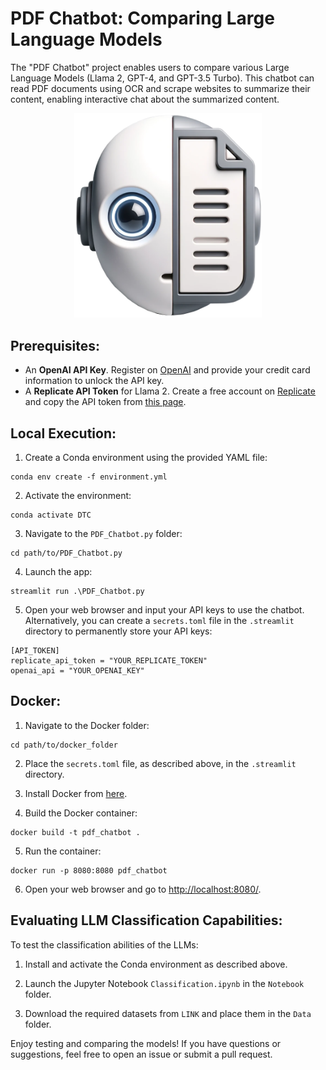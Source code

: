 # PDF Chatbot: Comparing Large Language Models

The "PDF Chatbot" project enables users to compare various Large Language Models (Llama 2, GPT-4, and GPT-3.5 Turbo). This chatbot can read PDF documents using OCR and scrape websites to summarize their content, enabling interactive chat about the summarized content.

<p align="center">
  <img src="./Data/Logo_trans.png" alt="Alternate Text" width="300"/>
</p>

## Prerequisites:

- An **OpenAI API Key**. Register on [OpenAI](https://platform.openai.com/account/api-keys) and provide your credit card information to unlock the API key.
- A **Replicate API Token** for Llama 2. Create a free account on [Replicate](https://replicate.com/) and copy the API token from [this page](https://replicate.com/account/api-tokens).

## Local Execution:

1. Create a Conda environment using the provided YAML file:
```
conda env create -f environment.yml
```

2. Activate the environment:
```
conda activate DTC
```

3. Navigate to the `PDF_Chatbot.py` folder:
```
cd path/to/PDF_Chatbot.py
```

4. Launch the app:
```
streamlit run .\PDF_Chatbot.py
```

5. Open your web browser and input your API keys to use the chatbot. Alternatively, you can create a `secrets.toml` file in the `.streamlit` directory to permanently store your API keys:

```
[API_TOKEN]
replicate_api_token = "YOUR_REPLICATE_TOKEN"
openai_api = "YOUR_OPENAI_KEY"
```

## Docker:

1. Navigate to the Docker folder:
```
cd path/to/docker_folder
```

2. Place the `secrets.toml` file, as described above, in the `.streamlit` directory.

3. Install Docker from [here](https://docs.docker.com/get-docker/).

4. Build the Docker container:
```
docker build -t pdf_chatbot .
```

5. Run the container:
```
docker run -p 8080:8080 pdf_chatbot
```

6. Open your web browser and go to [http://localhost:8080/](http://localhost:8080/).

## Evaluating LLM Classification Capabilities:

To test the classification abilities of the LLMs:

1. Install and activate the Conda environment as described above.

2. Launch the Jupyter Notebook `Classification.ipynb` in the `Notebook` folder.

3. Download the required datasets from `LINK` and place them in the `Data` folder.

Enjoy testing and comparing the models! If you have questions or suggestions, feel free to open an issue or submit a pull request.